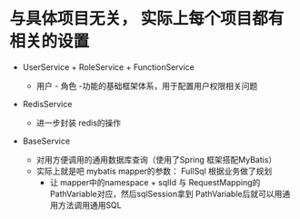 # 与具体项目无关， 实际上每个项目都有相关的设置

- UserService + RoleService + FunctionService
  - 用户 - 角色 -功能的基础框架体系，用于配置用户权限相关问题

- RedisService
  - 进一步封装 redis的操作

- BaseService
  - 对用方便调用的通用数据库查询（使用了Spring 框架搭配MyBatis）
  - 实际上就是吧 mybatis mapper的参数： FullSql 根据业务做了规划
    - 让 mapper中的namespace + sqlId 与 RequestMapping的 PathVariable对应，然后sqlSession拿到 PathVariable后就可以用通用方法调用通用SQL